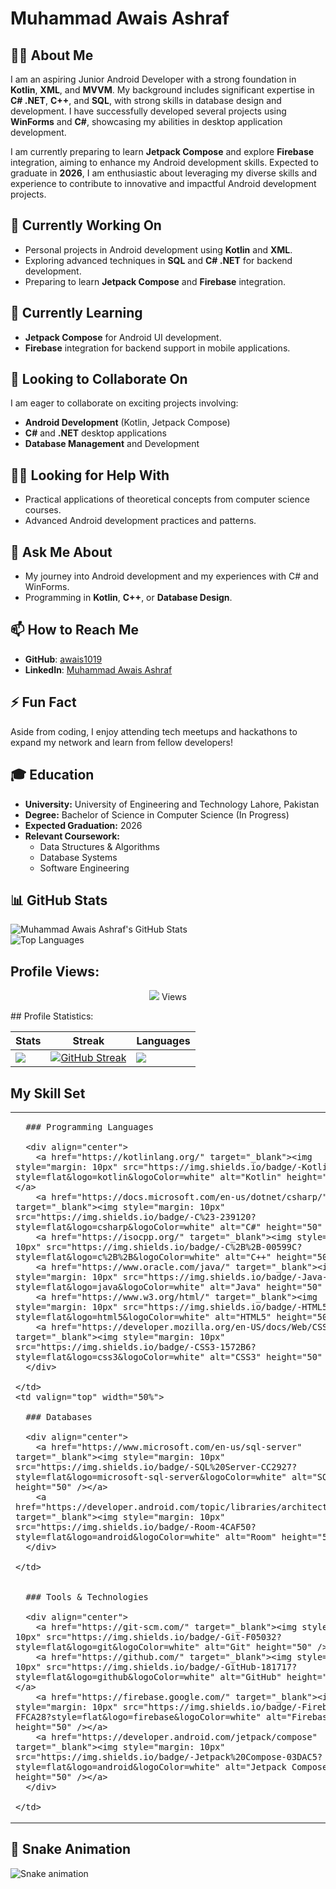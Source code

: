 # Muhammad Awais Ashraf


## 👨‍💻 About Me

I am an aspiring Junior Android Developer with a strong foundation in **Kotlin**, **XML**, and **MVVM**. My background includes significant expertise in **C# .NET**, **C++**, and **SQL**, with strong skills in database design and development. I have successfully developed several projects using **WinForms** and **C#**, showcasing my abilities in desktop application development.

I am currently preparing to learn **Jetpack Compose** and explore **Firebase** integration, aiming to enhance my Android development skills. Expected to graduate in **2026**, I am enthusiastic about leveraging my diverse skills and experience to contribute to innovative and impactful Android development projects.

## 🚀 Currently Working On

- Personal projects in Android development using **Kotlin** and **XML**.
- Exploring advanced techniques in **SQL** and **C# .NET** for backend development.
- Preparing to learn **Jetpack Compose** and **Firebase** integration.

## 🌱 Currently Learning

- **Jetpack Compose** for Android UI development.
- **Firebase** integration for backend support in mobile applications.

## 🤝 Looking to Collaborate On

I am eager to collaborate on exciting projects involving:

- **Android Development** (Kotlin, Jetpack Compose)
- **C#** and **.NET** desktop applications
- **Database Management** and Development

## 🧑‍🏫 Looking for Help With

- Practical applications of theoretical concepts from computer science courses.
- Advanced Android development practices and patterns.

## 💬 Ask Me About

- My journey into Android development and my experiences with C# and WinForms.
- Programming in **Kotlin**, **C++**, or **Database Design**.

## 📫 How to Reach Me

- **GitHub**: [awais1019](https://github.com/awais1019)
- **LinkedIn**: [Muhammad Awais Ashraf](https://www.linkedin.com/in/muhammad-awais-ashraf/)

## ⚡ Fun Fact

Aside from coding, I enjoy attending tech meetups and hackathons to expand my network and learn from fellow developers!


## 🎓 Education

- **University:** University of Engineering and Technology Lahore, Pakistan
- **Degree:** Bachelor of Science in Computer Science (In Progress)
- **Expected Graduation:** 2026
- **Relevant Coursework:**
  - Data Structures & Algorithms
  - Database Systems
  - Software Engineering

## 📊 GitHub Stats

![Muhammad Awais Ashraf's GitHub Stats](https://github-readme-stats.vercel.app/api?username=awais1019&show_icons=true&theme=radical)  
![Top Languages](https://github-readme-stats.vercel.app/api/top-langs/?username=awais1019&layout=compact&theme=radical)
## Profile Views:
<p align="center"> 
    <img src="https://profile-counter.glitch.me/awais1019/count.svg" />
  Views<br>

</p>
## Profile Statistics:

| Stats                                                                                                                         | Streak                                                                                                                                                                      | Languages                                                                                                                     |
|-------------------------------------------------------------------------------------------------------------------------------|------------------------------------------------------------------------------------------------------------------------------------------------------------------------------|-------------------------------------------------------------------------------------------------------------------------------|
| ![](https://github-profile-summary-cards.vercel.app/api/cards/stats?username=awais1019&theme=react)                            | [![GitHub Streak](https://streak-stats.demolab.com/?user=awais1019&theme=react&hide_border=true&border_radius=32&date_format=j%20M%5B%20Y%5D&ring=888888)](https://git.io/streak-stats) | ![](https://github-profile-summary-cards.vercel.app/api/cards/repos-per-language?username=awais1019&theme=react)               |



## My Skill Set

<table>
  <tr>
    <td valign="top" width="50%">

      ### Programming Languages  

      <div align="center">  
        <a href="https://kotlinlang.org/" target="_blank"><img style="margin: 10px" src="https://img.shields.io/badge/-Kotlin-7F52FF?style=flat&logo=kotlin&logoColor=white" alt="Kotlin" height="50" /></a>  
        <a href="https://docs.microsoft.com/en-us/dotnet/csharp/" target="_blank"><img style="margin: 10px" src="https://img.shields.io/badge/-C%23-239120?style=flat&logo=csharp&logoColor=white" alt="C#" height="50" /></a>  
        <a href="https://isocpp.org/" target="_blank"><img style="margin: 10px" src="https://img.shields.io/badge/-C%2B%2B-00599C?style=flat&logo=c%2B%2B&logoColor=white" alt="C++" height="50" /></a>  
        <a href="https://www.oracle.com/java/" target="_blank"><img style="margin: 10px" src="https://img.shields.io/badge/-Java-E34F26?style=flat&logo=java&logoColor=white" alt="Java" height="50" /></a>  
        <a href="https://www.w3.org/html/" target="_blank"><img style="margin: 10px" src="https://img.shields.io/badge/-HTML5-E34F26?style=flat&logo=html5&logoColor=white" alt="HTML5" height="50" /></a>  
        <a href="https://developer.mozilla.org/en-US/docs/Web/CSS" target="_blank"><img style="margin: 10px" src="https://img.shields.io/badge/-CSS3-1572B6?style=flat&logo=css3&logoColor=white" alt="CSS3" height="50" /></a>  
      </div>

    </td>
    <td valign="top" width="50%">

      ### Databases  

      <div align="center">  
        <a href="https://www.microsoft.com/en-us/sql-server" target="_blank"><img style="margin: 10px" src="https://img.shields.io/badge/-SQL%20Server-CC2927?style=flat&logo=microsoft-sql-server&logoColor=white" alt="SQL Server" height="50" /></a>  
        <a href="https://developer.android.com/topic/libraries/architecture/room" target="_blank"><img style="margin: 10px" src="https://img.shields.io/badge/-Room-4CAF50?style=flat&logo=android&logoColor=white" alt="Room" height="50" /></a>  
      </div>

    </td>
  </tr>
  <tr>
    <td valign="top" width="50%">

      ### Tools & Technologies  

      <div align="center">  
        <a href="https://git-scm.com/" target="_blank"><img style="margin: 10px" src="https://img.shields.io/badge/-Git-F05032?style=flat&logo=git&logoColor=white" alt="Git" height="50" /></a>  
        <a href="https://github.com/" target="_blank"><img style="margin: 10px" src="https://img.shields.io/badge/-GitHub-181717?style=flat&logo=github&logoColor=white" alt="GitHub" height="50" /></a>  
        <a href="https://firebase.google.com/" target="_blank"><img style="margin: 10px" src="https://img.shields.io/badge/-Firebase-FFCA28?style=flat&logo=firebase&logoColor=white" alt="Firebase" height="50" /></a>  
        <a href="https://developer.android.com/jetpack/compose" target="_blank"><img style="margin: 10px" src="https://img.shields.io/badge/-Jetpack%20Compose-03DAC5?style=flat&logo=android&logoColor=white" alt="Jetpack Compose" height="50" /></a>  
      </div>

    </td>
  </tr>
</table>




## 🐍 Snake Animation

![Snake animation](https://raw.githubusercontent.com/awais1019/awais1019/main/dist/github-contribution-grid-snake.svg)
